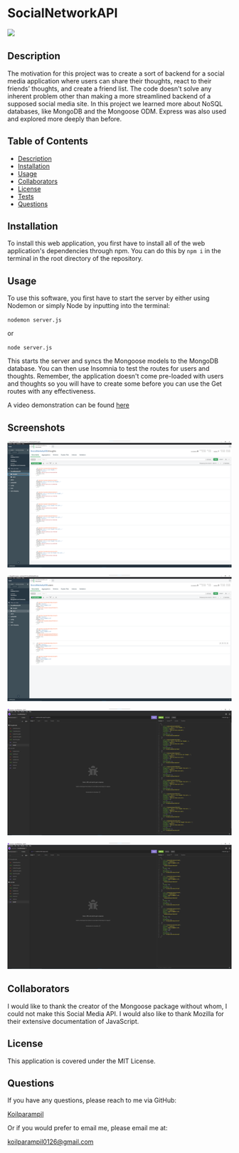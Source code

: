 # SocialNetworkAPI 

![](https://img.shields.io/badge/license-MIT%20License-brightgreen)
## Description 
The motivation for this project was to create a sort of backend for a social media application where users can share their thoughts, react to their friends’ thoughts, and create a friend list. The code doesn't solve any inherent problem other than making a more streamlined backend of a supposed social media site. In this project we learned more about NoSQL databases, like MongoDB and the Mongoose ODM. Express was also used and explored more deeply than before. 
## Table of Contents
- [Description](#Description)
- [Installation](#installation)
- [Usage](#usage)
- [Collaborators](#Collaborators)
- [License](#license)
- [Tests](#Tests)
- [Questions](#Questions)
## Installation
To install this web application, you first have to install all of the web application's dependencies through npm. You can do this by ``npm i`` in the terminal in the root directory of the repository.
## Usage
To use this software, you first have to start the server by either using Nodemon or simply Node by inputting into the terminal: 

``nodemon server.js`` 

or

 ``node server.js``

 This starts the server and syncs the Mongoose models to the MongoDB database. You can then use Insomnia to test the routes for users and thoughts. Remember, the application doesn't come pre-loaded with users and thoughts so you will have to create some before you can use the Get routes with any effectiveness.

A video demonstration can be found [here](https://drive.google.com/file/d/1u1WKG4SCdWUdRwo9-zZIQcpY7rDKIZyt/view)

## Screenshots

![ThoughtsDatabase](Assets/img/ThoughtsDatabase.png)

![UsersDatabase](Assets/img/UsersDatabase.png)

![GetThoughtRoute](Assets/img/GetThoughtRoute.png)

![GetUserRoute](Assets/img/GetUserRoute.png)

## Collaborators
I would like to thank the creator of the Mongoose package without whom, I could not make this Social Media API. I would also like to thank Mozilla for their extensive documentation of JavaScript.
## License
 This application is covered under the MIT License.
## Questions
If you have any questions, please reach to me via GitHub:

[Koilparampil](https://github.com/Koilparampil)

Or if you would prefer to email me, please email me at:

[koilparampil0126@gmail.com](koilparampil0126@gmail.com)
